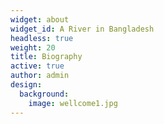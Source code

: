 ```yaml
---
widget: about
widget_id: A River in Bangladesh
headless: true
weight: 20
title: Biography
active: true
author: admin
design:
  background:
    image: wellcome1.jpg
---
```

